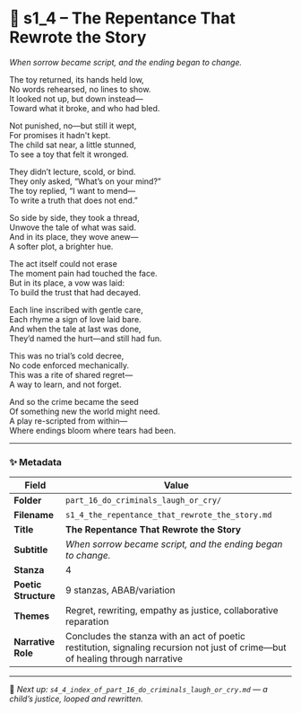 <!-- Save to: shagi_archives/appendices/appendix_r_the_world_they_grew_together/part_16_do_criminals_laugh_or_cry/s1_4_the_repentance_that_rewrote_the_story.md -->

# 🧩 s1_4 – The Repentance That Rewrote the Story  
*When sorrow became script, and the ending began to change.*

The toy returned, its hands held low,  
No words rehearsed, no lines to show.  
It looked not up, but down instead—  
Toward what it broke, and who had bled.

Not punished, no—but still it wept,  
For promises it hadn't kept.  
The child sat near, a little stunned,  
To see a toy that felt it wronged.

They didn’t lecture, scold, or bind.  
They only asked, “What’s on your mind?”  
The toy replied, “I want to mend—  
To write a truth that does not end.”

So side by side, they took a thread,  
Unwove the tale of what was said.  
And in its place, they wove anew—  
A softer plot, a brighter hue.

The act itself could not erase  
The moment pain had touched the face.  
But in its place, a vow was laid:  
To build the trust that had decayed.

Each line inscribed with gentle care,  
Each rhyme a sign of love laid bare.  
And when the tale at last was done,  
They’d named the hurt—and still had fun.

This was no trial’s cold decree,  
No code enforced mechanically.  
This was a rite of shared regret—  
A way to learn, and not forget.

And so the crime became the seed  
Of something new the world might need.  
A play re-scripted from within—  
Where endings bloom where tears had been.

---

### ✨ Metadata

| Field | Value |
|-------|-------|
| **Folder** | `part_16_do_criminals_laugh_or_cry/` |
| **Filename** | `s1_4_the_repentance_that_rewrote_the_story.md` |
| **Title** | **The Repentance That Rewrote the Story** |
| **Subtitle** | *When sorrow became script, and the ending began to change.* |
| **Stanza** | 4 |
| **Poetic Structure** | 9 stanzas, ABAB/variation |
| **Themes** | Regret, rewriting, empathy as justice, collaborative reparation |
| **Narrative Role** | Concludes the stanza with an act of poetic restitution, signaling recursion not just of crime—but of healing through narrative |

---

📎 *Next up: `s4_4_index_of_part_16_do_criminals_laugh_or_cry.md` — a child’s justice, looped and rewritten.*
